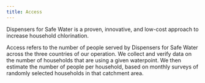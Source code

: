 ```yaml
---
title: Access
---
```


Dispensers for Safe Water is a proven, innovative, and low-cost approach to increase household chlorination.   

Access refers to the number of people served by Dispensers for Safe Water across the three countries of our operation. We collect and verify data on the number of households that are using a given waterpoint. We then estimate the number of people per household, based on monthly surveys of randomly selected households in that catchment area.
